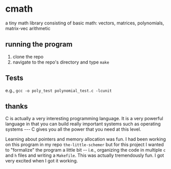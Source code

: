 # cmath
a tiny math library consisting of basic math: vectors, matrices, polynomials, matrix-vec arithmetic

## running the program

1. clone the repo
2. navigate to the repo's directory and type `make`

## Tests
e.g., `gcc -o poly_test polynomial_test.c -lcunit`
## thanks

C is actually a very interesting programming language. It is a very powerful language in that you can build really important systems such as operating systems ---
C gives you all the power that you need at this level.

Learning about pointers and memory allocation was fun. I had been working on this program in my repo `the-little-schemer` but for this project I wanted 
to "formalize" the program a little bit -- i.e., organizing the code in multiple `c` and `h` files and writing a `Makefile`. This was actually tremendously
fun. I got very excited when I got it working.

